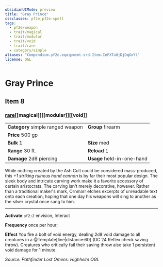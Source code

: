 ```yaml
---
obsidianUIMode: preview
title: "Gray Prince"
cssclasses: pf2e,pf2e-spell
tags:
  - pf2e/weapon
  - trait/magical
  - trait/modular
  - trait/void
  - trait/rare
  - category/simple
aliases: "Compendium.pf2e.equipment-srd.Item.IePXTa0jDjDqXxYl"
license: OGL
---
```

# Gray Prince
## Item 8
### [rare](rare.md "Rare Rarity Trait")[[magical]][[modular]][[void]]

|  |  |
| -- | -- |
| **Category** simple ranged weapon | **Group** firearm |
| **Price** 500 gp |  |
| **Bulk** 1 | **Size** med |
|**Range** 30 ft.| **Reload** 1|
| **Damage** 2d6 piercing  | **Usage** held-in-one-hand |



While nothing created by the Ash Cult could be considered mass-produced, this _+1 striking ruinous hand cannon_ is by far their most popular design. The sleek body and intricate carving work make it a favorite accessory of certain aristocrats. The carving isn't merely decorative, however. Rather than a traditional maker's mark, Ornmarr etches excerpts of unreadable text onto each creation, hoping that one day his weapons will sing to another as the silver crystal once sang to him.

* * *

**Activate** `pf2:2` envision, Interact

**Frequency** once per hour;

**Effect** You fire a bolt of void energy, dealing 2d8 void damage to all creatures in a @Template\[line|distance:60\] (DC 24 Reflex check saving throw). Creatures who critically fail their saving throw also take 1 persistent void damage for 1 minute.

*Source: Pathfinder Lost Omens: Highhelm*
*OGL*